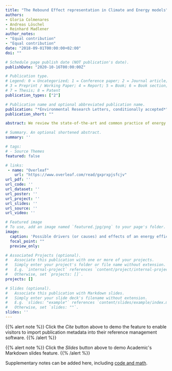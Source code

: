 ```yaml
---
title: "The Rebound Effect representation in Climate and Energy models"
authors:
- Gloria Colmenares
- Andreas Löschel
- Reinhard Madlener
author_notes:
- "Equal contribution"
- "Equal contribution"
date: "2018-09-01T00:00:00+02:00"
doi: ""

# Schedule page publish date (NOT publication's date).
publishDate: "2020-10-16T00:00:00Z"

# Publication type.
# Legend: 0 = Uncategorized; 1 = Conference paper; 2 = Journal article;
# 3 = Preprint / Working Paper; 4 = Report; 5 = Book; 6 = Book section;
# 7 = Thesis; 8 = Patent
publication_types: ["2"]

# Publication name and optional abbreviated publication name.
publication: "*Environmental Research Letters, conditionally accepted*"
publication_short: ""

abstract: We review the state-of-the-art and common practice of energy and climate modeling vis-a-vis the rebound literature. In particular, we study how energy system and economy-wide models include and quantify rebound effects - the gap between actual and expected saving or the behavioral adjustment in response to an energy efficiency improvement\, in terms of energy or greenhouse gas emissions. First, we explain the interaction between drivers of energy efficiency improvements energy efficiency policies, and the rebound effect to provide a framework for a general theoretical revision from micro- to macro-economic levels. Using this classification, we analyze rebound effect representations in empirical models by four dimensions actors (industry or the production side, and private households or the consumption side)\, the aggregation level (from micro- to macro-economic levels), income level (developed or developing countries), and time (short- and long-run). Furthermore, we review rebound effect studies whose models focus on three drivers of energy efficiency improvements market-based policies, non-market-based policies, and a costless energy efficiency improvement that holds other attributes constant (zero-cost breakthrough). We find that a clear representation of one or simultaneous drivers of energy efficiency improvements is crucial to target the goals of energy savings, greenhouse gas mitigation\, and welfare gains. Under this broader view, the rebound effect is one additional phenomenon to take into consideration. This perspective provokes and provides additional policy implications. Reporting rebound effects as a stand-alone percentage is not sufficiently informative for policy considerations and the distinction of the aggregation level is important to asses the scalability of energy efficiency policies. Finally, we give some ideas and motivations for future research.

# Summary. An optional shortened abstract.
summary: ''

# tags:
# - Source Themes
featured: false

# links:
 - name: "Overleaf"
    url: "https://www.overleaf.com/read/gxprxpjsfcjv"
url_pdf: ''
url_code: ''
url_dataset: ''
url_poster: ''
url_project: ''
url_slides: ''
url_source: ''
url_video: ''

# Featured image
# To use, add an image named `featured.jpg/png` to your page's folder. 
image:
  caption: 'Possible drivers (or causes) and effects of an energy efficiency improvement'
  focal_point: ""
  preview_only: 

# Associated Projects (optional).
#   Associate this publication with one or more of your projects.
#   Simply enter your project's folder or file name without extension.
#   E.g. `internal-project` references `content/project/internal-project/index.md`.
#   Otherwise, set `projects: []`.
projects: []

# Slides (optional).
#   Associate this publication with Markdown slides.
#   Simply enter your slide deck's filename without extension.
#   E.g. `slides: "example"` references `content/slides/example/index.md`.
#   Otherwise, set `slides: ""`.
slides: ''
---
```


{{% alert note %}}
Click the *Cite* button above to demo the feature to enable visitors to import publication metadata into their reference management software.
{{% /alert %}}

{{% alert note %}}
Click the *Slides* button above to demo Academic's Markdown slides feature.
{{% /alert %}}

Supplementary notes can be added here, including [code and math](https://sourcethemes.com/academic/docs/writing-markdown-latex/).

